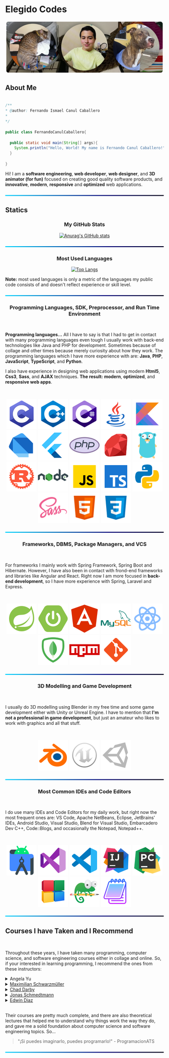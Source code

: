 # Elegido Codes

![BackGround](img/cover.png)

## About Me

```java

/**
* @author: Fernando Ismael Canul Caballero
*  
*/

public class FernandoCanulCaballero{

  public static void main(String[] args){
    System.println("Hello, World! My name is Fernando Canul Caballero!");
  }

}

```

Hi! I am a **software engineering**, **web developer**, **web designer**, and **3D animator (for fun)** focused on creating good quality software products, and **innovative**, **modern**, **responsive** and **optimized** web applications.

![BackGround](img/Line.png)

## Statics

<div align=center>

### My GitHub Stats

[![Anurag's GitHub stats](https://github-readme-stats.vercel.app/api?username=elegidocodes&show_icons=true&theme=github_dark&bg_color=00000000&hide=prs&hide_border=true)](https://github.com/anuraghazra/github-readme-stats)

![BackGround](img/Line.png)

### Most Used Languages


[![Top Langs](https://github-readme-stats.vercel.app/api/top-langs/?username=elegidocodes&langs_count=10&layout=compact&theme=github_dark&bg_color=00000000&hide_border=true)](https://github.com/anuraghazra/github-readme-stats)

<div align=left>

**Note:** most used languages is only a metric of the languages my public code consists of and doesn't reflect experience or skill level.

</div>

![BackGround](img/Line.png)

### Programming Languages, SDK, Preprocessor, and Run Time Environment

<br>

<div align=left>

**Programming languages...** All I have to say is that I had to get in contact with many programming languages even tough I usually work with back-end technologies like Java and PHP for development. Sometimes because of collage and other times because merely curiosity about how they work. The programming languages which I have more experience with are: **Java**, **PHP**, **JavaScript**, **TypeScript**, and **Python**.

I also have experience in designing web applications using modern **Html5**, **Css3**, **Sass**, and **AJAX** techniques. **The result:** **modern**, **optimized**, and **responsive web apps**.

</div>

<br>

![C](img/icons/icons8-c.svg)
![C++](img/icons/icons8-cpp.svg)
![C#](img/icons/icons8-c-sharp.svg)
![Java](img/icons/icons8-java.svg)
![Kotlin](img/icons/icons8-kotlin.svg)
![Dart](img/icons/icons8-dart.svg)
![Flutter](img/icons/icons8-flutter.svg)
![PHP](img/icons/icons8-php.svg)
![Ruby](img/icons/icons8-ruby.svg)
![Go](img/icons/icons8-golang.svg)
![Rust](img/icons/icons8-rust.svg)
![Node](img/icons/icons8-nodejs.svg)
![JavaScript](img/icons/icons8-javascript.svg)
![TypeScript](img/icons/icons8-typescript.svg)
![Python](img/icons/icons8-python.svg)
![Sass](img/icons/icons8-sass.svg)
![HTML5](img/icons/icons8-html-5.svg)
![CSS3](img/icons/icons8-css3.svg)

![BackGround](img/Line.png)

### Frameworks, DBMS, Package Managers, and VCS

<br>

<div align=left>

For frameworks I mainly work with Spring Framework, Spring Boot and Hibernate. However, I have also been in contact with frond-end frameworks and libraries like Angular and React. Right now I am more focused in **back-end development**, so I have more experience with Spring, Laravel and Express. 

</div>

<br>

![Spring Framework](img/icons/icons8-spring.svg)
![Spring Boot](img/icons/icons8-spring-boot.svg)
![Angular](img/icons/icons8-angular.svg)
![MySQL](img/icons/icons8-mysql.svg)
![React](img/icons/icons8-react.svg)
![MongoDB](img/icons/icons8-mongodb.svg)
![NPM](img/icons/icons8-npm.svg)
![Git](img/icons/icons8-git.svg)

![BackGround](img/Line.png)

### 3D Modelling and Game Development

<br>

<div align=left>

I usually do 3D modelling using Blender in my free time and some game development either with Unity or Unreal Engine. I have to mention that **I'm not a professional in game development**, but just an amateur who likes to work with graphics and all that stuff. 

</div>

<br>

![Blender](img/icons/icons8-blender-3d.svg)
![Unreal Engine](img/icons/icons8-unreal-engine.svg)
![Unity](img/icons/icons8-unity.svg)

![BackGround](img/Line.png)

### Most Common IDEs and Code Editors

<br>

<div align=left>

I do use many IDEs and Code Editors for my daily work, but right now the most frequent ones are: VS Code, Apache NetBeans, Eclipse, JetBrains' IDEs, Android Studio, Visual Studio, Blend for Visual Studio, Embarcadero Dev C++, Code::Blogs, and occasionally the Notepad, Notepad++.  

</div>

<br>

![Android Studio](img/icons/icons8-android-studio.svg)
![Visual Studio](img/icons/icons8-visual-studio.svg)
![Visual Studio Code](img/icons/icons8-visual-studio-code-2019.svg)
![IntelliJ IDEA](img/icons/icons8-intellij-idea.svg)
![PyCharm](img/icons/icons8-pycharm.svg)
![Code::Blogs](img/icons/icons8-code-blocks.svg)
![Notepad++](img/icons/icons8-notepad++.svg)
![Notepad](img/icons/icons8-windows-notepad.svg)

![BackGround](img/Line.png)

</div>

## Courses I have Taken and I Recommend

<br>

Throughout these years, I have taken many programming, computer science, and software engineering courses either in collage and online. So, if your interested in learning programming, I recommend the ones from these instructors:

<details><summary>Angela Yu</summary>

<a href="https://www.udemy.com/user/4b4368a3-b5c8-4529-aa65-2056ec31f37e/" target="_blank">Udemy Profile</a>

- 100 Days of Code: The Complete Python Pro Bootcamp for 2023
- The Complete Flutter Development Bootcamp with Dart
- The Complete 2023 Web Development Bootcamp

</details>

<!--******************************************************-->

<details><summary><a href="https://www.udemy.com/user/maximilian-schwarzmuller/" target="_blank">Maximilian Schwarzmüller</a></summary>

- Angular - The Complete Guide (2023 Edition)
- Understanding TypeScript - 2023 Edition

</details>

<!--******************************************************-->

<details><summary><a href="https://www.udemy.com/user/chaddarby2/" target="_blank">Chad Darby</a></summary>

- Spring & Hibernate for Beginners (includes Spring Boot)

</details>

<!--******************************************************-->

<details><summary><a href="https://www.udemy.com/user/jonasschmedtmann/" target="_blank">Jonas Schmedtmann</a></summary>

- Build Responsive Real-World Websites with HTML and CSS
- The Complete JavaScript Course 2023: From Zero to Expert!
- Advanced CSS and Sass: Flexbox, Grid, Animations and More!
- Node.js, Express, MongoDB & More: The Complete Bootcamp 2023

</details>

<!--******************************************************-->

<details><summary><a href="https://www.udemy.com/user/edwin166/" target="_blank">Edwin Diaz</a></summary>

- PHP for Beginners - Become a PHP Master - CMS Project
- PHP with Laravel for beginners - Become a Master in Laravel

</details>

<!--******************************************************-->

<br>

Their courses are pretty much complete, and there are also theoretical lectures that helped me to understand why things work the way they do, and gave me a solid foundation about computer science and software engineering topics. So...

> "¡Si puedes imaginarlo, puedes programarlo!"   - ProgramacionATS

![BackGround](img/Line.png)
